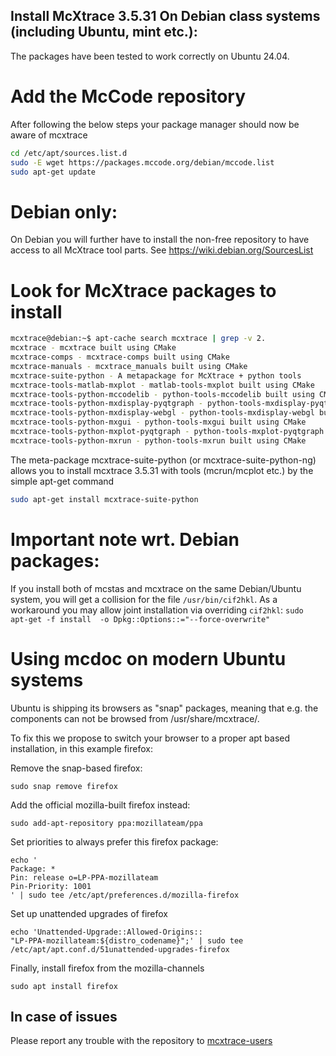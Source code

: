 ## Install McXtrace 3.5.31 On Debian class systems (including Ubuntu, mint etc.):
The packages have been tested to work correctly on Ubuntu 24.04.

# Add the McCode repository
After following the below steps your package manager should now be aware of mcxtrace
```bash
cd /etc/apt/sources.list.d
sudo -E wget https://packages.mccode.org/debian/mccode.list
sudo apt-get update
```

# Debian only:
On Debian you will further have to install the non-free repository to have access to all McXtrace tool parts. See https://wiki.debian.org/SourcesList

# Look for McXtrace packages to install
```bash
mcxtrace@debian:~$ apt-cache search mcxtrace | grep -v 2.
mcxtrace - mcxtrace built using CMake
mcxtrace-comps - mcxtrace-comps built using CMake
mcxtrace-manuals - mcxtrace_manuals built using CMake
mcxtrace-suite-python - A metapackage for McXtrace + python tools
mcxtrace-tools-matlab-mxplot - matlab-tools-mxplot built using CMake
mcxtrace-tools-python-mccodelib - python-tools-mccodelib built using CMake
mcxtrace-tools-python-mxdisplay-pyqtgraph - python-tools-mxdisplay-pyqtgraph built using CMake
mcxtrace-tools-python-mxdisplay-webgl - python-tools-mxdisplay-webgl built using CMake
mcxtrace-tools-python-mxgui - python-tools-mxgui built using CMake
mcxtrace-tools-python-mxplot-pyqtgraph - python-tools-mxplot-pyqtgraph built using CMake
mcxtrace-tools-python-mxrun - python-tools-mxrun built using CMake
```
The meta-package mcxtrace-suite-python (or mcxtrace-suite-python-ng)
allows you to install mcxtrace 3.5.31 with tools (mcrun/mcplot etc.) by
the simple apt-get command
```bash
sudo apt-get install mcxtrace-suite-python
```

# Important note wrt. Debian packages:
If you install both of mcstas and mcxtrace on the same Debian/Ubuntu system, you will get a collision for the file `/usr/bin/cif2hkl`. As a workaround you may allow joint installation via overriding `cif2hkl`:
  `sudo apt-get -f install  -o Dpkg::Options::="--force-overwrite"`

# Using mcdoc on modern Ubuntu systems
Ubuntu is shipping its browsers as "snap" packages, meaning that
e.g. the components can not be browsed from /usr/share/mcxtrace/.

To fix this we propose to switch your browser to a proper apt based
installation, in this example firefox:

Remove the snap-based firefox:
```
sudo snap remove firefox
```
Add the official mozilla-built firefox instead:
```
sudo add-apt-repository ppa:mozillateam/ppa
```
Set priorities to always prefer this firefox package:
```
echo '
Package: *
Pin: release o=LP-PPA-mozillateam
Pin-Priority: 1001
' | sudo tee /etc/apt/preferences.d/mozilla-firefox
```
Set up unattended upgrades of firefox
```
echo 'Unattended-Upgrade::Allowed-Origins::
"LP-PPA-mozillateam:${distro_codename}";' | sudo tee
/etc/apt/apt.conf.d/51unattended-upgrades-firefox
```
Finally, install firefox from the mozilla-channels
```
sudo apt install firefox
```

## In case of issues
Please report any trouble with the repository to [mcxtrace-users](mailto:mcxtrace-users@mcxtrace.org)


